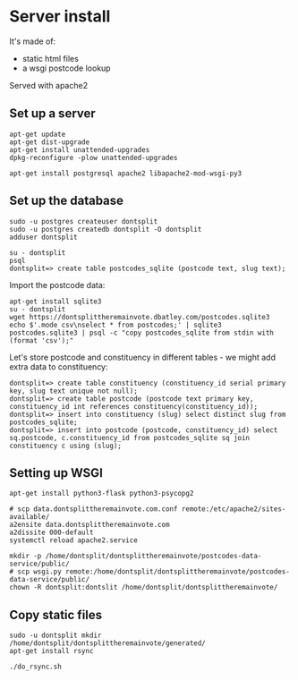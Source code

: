 # Server install

It's made of:

- static html files
- a wsgi postcode lookup

Served with apache2

## Set up a server

```
apt-get update
apt-get dist-upgrade
apt-get install unattended-upgrades
dpkg-reconfigure -plow unattended-upgrades
```

```
apt-get install postgresql apache2 libapache2-mod-wsgi-py3
```

## Set up the database

```
sudo -u postgres createuser dontsplit
sudo -u postgres createdb dontsplit -O dontsplit
adduser dontsplit
```

```
su - dontsplit
psql
dontsplit=> create table postcodes_sqlite (postcode text, slug text);
```

Import the postcode data:

```
apt-get install sqlite3
su - dontsplit
wget https://dontsplittheremainvote.dbatley.com/postcodes.sqlite3
echo $'.mode csv\nselect * from postcodes;' | sqlite3 postcodes.sqlite3 | psql -c "copy postcodes_sqlite from stdin with (format 'csv');"
```

Let's store postcode and constituency in different tables - we might add extra data to constituency:

```
dontsplit=> create table constituency (constituency_id serial primary key, slug text unique not null);
dontsplit=> create table postcode (postcode text primary key, constituency_id int references constituency(constituency_id));
dontsplit=> insert into constituency (slug) select distinct slug from postcodes_sqlite;
dontsplit=> insert into postcode (postcode, constituency_id) select sq.postcode, c.constituency_id from postcodes_sqlite sq join constituency c using (slug);
```


## Setting up WSGI

```
apt-get install python3-flask python3-psycopg2
```

```
# scp data.dontsplittheremainvote.com.conf remote:/etc/apache2/sites-available/
a2ensite data.dontsplittheremainvote.com
a2dissite 000-default
systemctl reload apache2.service
```

```
mkdir -p /home/dontsplit/dontsplittheremainvote/postcodes-data-service/public/
# scp wsgi.py remote:/home/dontsplit/dontsplittheremainvote/postcodes-data-service/public/
chown -R dontsplit:dontslit /home/dontsplit/dontsplittheremainvote/
```

## Copy static files

```
sudo -u dontsplit mkdir /home/dontsplit/dontsplittheremainvote/generated/
apt-get install rsync
```

```
./do_rsync.sh
```
